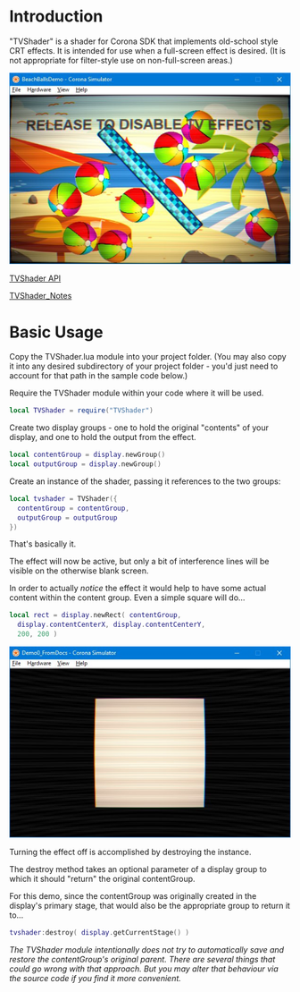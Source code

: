 # Introduction

"TVShader" is a shader for Corona SDK that implements old-school style CRT effects.  It is intended for use when a full-screen effect is desired.  (It is not appropriate for filter-style use on non-full-screen areas.)

![](tvshader_beachballdemo.jpg)

[TVShader API](TVShaderAPI)

[TVShader_Notes](TVShaderNotes)

# Basic Usage

Copy the TVShader.lua module into your project folder.  (You may also copy it into any desired subdirectory of your project folder - you'd just need to account for that path in the sample code below.)

Require the TVShader module within your code where it will be used.
```lua
local TVShader = require("TVShader")
```

Create two display groups - one to hold the original "contents" of your display, and one to hold the output from the effect.
```lua
local contentGroup = display.newGroup()
local outputGroup = display.newGroup()
```

Create an instance of the shader, passing it references to the two groups:
```lua
local tvshader = TVShader({
  contentGroup = contentGroup,
  outputGroup = outputGroup
})
```

That's basically it.

The effect will now be active, but only a bit of interference lines will be visible on the otherwise blank screen.

In order to actually _notice_ the effect it would help to have some actual content within the content group.  Even a simple square will do...
```lua
local rect = display.newRect( contentGroup,
  display.contentCenterX, display.contentCenterY,
  200, 200 )
```
![](tvshader_demo0docs.jpg)

Turning the effect off is accomplished by destroying the instance.

The destroy method takes an optional parameter of a display group to which it should "return" the original contentGroup.

For this demo, since the contentGroup was originally created in the display's primary stage, that would also be the appropriate group to return it to...
```lua
tvshader:destroy( display.getCurrentStage() )
```
_The TVShader module intentionally does not try to automatically save and restore the contentGroup's original parent.  There are several things that could go wrong with that approach.  But you may alter that behaviour via the source code if you find it more convenient._
